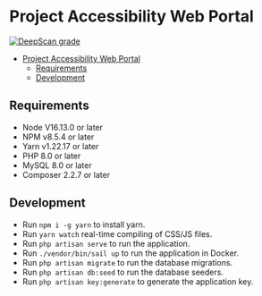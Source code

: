# Project Accessibility Web Portal

[![DeepScan grade](https://deepscan.io/api/teams/17161/projects/20524/branches/560690/badge/grade.svg)](https://deepscan.io/dashboard#view=project&tid=17161&pid=20524&bid=560690)

- [Project Accessibility Web Portal](#project-accessibility-web-portal)
  - [Requirements](#requirements)
  - [Development](#development)

## Requirements

- Node V16.13.0 or later
- NPM v8.5.4 or later
- Yarn v1.22.17 or later
- PHP 8.0 or later
- MySQL 8.0 or later
- Composer 2.2.7 or later

## Development

- Run `npm i -g yarn` to install yarn.
- Run `yarn watch` real-time compiling of CSS/JS files.
- Run `php artisan serve` to run the application.
- Run `./vendor/bin/sail up` to run the application in Docker.
- Run `php artisan migrate` to run the database migrations.
- Run `php artisan db:seed` to run the database seeders.
- Run `php artisan key:generate` to generate the application key.
